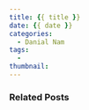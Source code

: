 ```yaml
---
title: {{ title }}
date: {{ date }}
categories:
  - Danial Nam
tags:
  -
thumbnail:
---
```


### Related Posts
